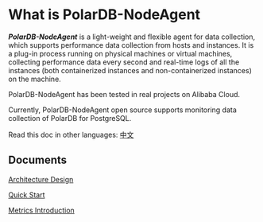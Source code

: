 # What is PolarDB-NodeAgent

***PolarDB-NodeAgent*** is a light-weight and flexible agent for data collection, which supports performance data collection from hosts and instances. It is a plug-in process running on physical machines or virtual machines, collecting performance data every second and real-time logs of all the instances (both containerized instances and non-containerized instances) on the machine.

PolarDB-NodeAgent has been tested in real projects on Alibaba Cloud.

Currently, PolarDB-NodeAgent open source supports monitoring data collection of PolarDB for PostgreSQL.

Read this doc in other languages: [中文](README_cn.md)

## Documents

[Architecture Design](EN/architecture.md)

[Quick Start](EN/quickstart.md)

[Metrics Introduction](EN/metrics.md)

